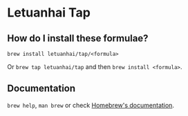 # Letuanhai Tap

## How do I install these formulae?

`brew install letuanhai/tap/<formula>`

Or `brew tap letuanhai/tap` and then `brew install <formula>`.

## Documentation

`brew help`, `man brew` or check [Homebrew's documentation](https://docs.brew.sh).
